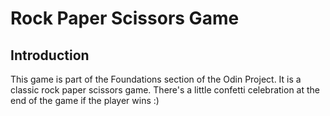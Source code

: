 # Rock Paper Scissors Game

## Introduction

This game is part of the Foundations section of the Odin Project. It is a classic rock paper scissors game. There's a little confetti celebration at the end of the game if the player wins :)
